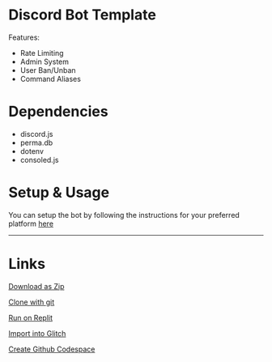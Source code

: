 
# Discord Bot Template 
Features:
- Rate Limiting
- Admin System
- User Ban/Unban
- Command Aliases

# Dependencies
- discord.js
- perma.db
- dotenv
- consoled.js


 
# Setup & Usage
You can setup the bot by following the instructions for your preferred platform [here](https://github.com/Rednexie/discord-template/blob/main/setup.md)



---
# Links
[Download as Zip](https://github.com/Rednexie/discord-template/archive/refs/heads/main.zip)


[Clone with git](https://gist.github.com/Rednexie/262d1b8a7d8c9cebef4e1a567509a0e0)


[Run on Replit](https://repl.it/github/Rednexie/discord-template)


[Import into Glitch](https://glitch.com/edit/#!/import/git?url=https://github.com/Rednexie/discord-template)


[Create Github Codespace](https://github.com/codespaces/new?quickstart=1&name=discordtemplate&repo=Rednexie/discord-template)
